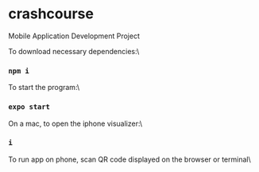 # crashcourse
Mobile Application Development Project

To download necessary dependencies:\ 
###  `npm i`

To start the program:\ 
###  `expo start`
  
On a mac, to open the iphone visualizer:\
###  `i` 
 
To run app on phone, scan QR code displayed on the browser or terminal\

